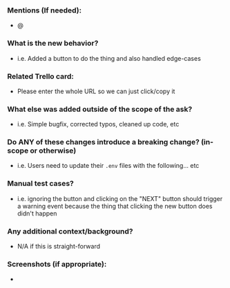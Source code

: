 ### Mentions (If needed):

- @

### What is the new behavior?
- i.e. Added a button to do the thing and also handled edge-cases

### Related Trello card:
- Please enter the whole URL so we can just click/copy it

### What else was added outside of the scope of the ask?
- i.e. Simple bugfix, corrected typos, cleaned up code, etc

### Do ANY of these changes introduce a breaking change? (in-scope or otherwise)
- i.e. Users need to update their `.env` files with the following... etc

### Manual test cases?
- i.e. ignoring the button and clicking on the "NEXT" button should trigger a warning event because the thing that clicking the new button does didn't happen

### Any additional context/background?
- N/A if this is straight-forward

### Screenshots (if appropriate):
-

